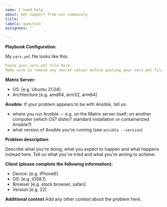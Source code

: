 ```yaml
---
name: I need help
about: Get support from our community
title: ''
labels: question
assignees: ''

---
```


<!--
NOTE: you can usually get more timely support and from more people by joining our Matrix room (also bridged to IRC). See the [Support section of our README](https://github.com/spantaleev/matrix-docker-ansible-deploy#support)
-->

**Playbook Configuration**:

My `vars.yml` file looks like this:

```yaml
Paste your vars.yml file here.
Make sure to remove any secret values before posting your vars.yml file publicly.
```

**Matrix Server:**
 - OS: [e.g. Ubuntu 21.04]
 - Architecture [e.g. amd64, arm32, arm64]

**Ansible:**
If your problem appears to be with Ansible, tell us:
- where you run Ansible -- e.g. on the Matrix server itself; on another computer (which OS? distro? standard installation or containerized Ansible?)
- what version of Ansible you're running (see `ansible --version`)

**Problem description**:

Describe what you're doing, what you expect to happen and what happens instead here.
Tell us what you've tried and what you're aiming to achieve.

**Client (please complete the following information):**
 - Device: [e.g. iPhone6]
 - OS: [e.g. iOS8.1]
 - Browser [e.g. stock browser, safari]
 - Version [e.g. 22]

<!--
The above is only applicable if you're hitting a problem with a specific device, but not with others.
We don't need this information in most cases. Delete this section if not applicable.
-->

**Additional context**
Add any other context about the problem here.
